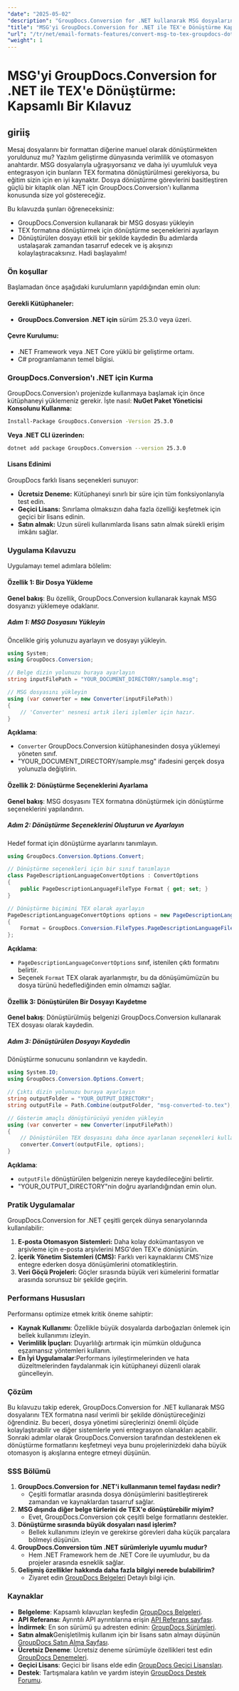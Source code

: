 ```yaml
---
"date": "2025-05-02"
"description": "GroupDocs.Conversion for .NET kullanarak MSG dosyalarını TEX formatına nasıl verimli bir şekilde dönüştüreceğinizi öğrenin. Bu kılavuz adım adım talimatlar ve en iyi uygulamaları sağlar."
"title": "MSG'yi GroupDocs.Conversion for .NET ile TEX'e Dönüştürme Kapsamlı Bir Kılavuz"
"url": "/tr/net/email-formats-features/convert-msg-to-tex-groupdocs-dotnet/"
"weight": 1
---
```


# MSG'yi GroupDocs.Conversion for .NET ile TEX'e Dönüştürme: Kapsamlı Bir Kılavuz
## giriiş
Mesaj dosyalarını bir formattan diğerine manuel olarak dönüştürmekten yoruldunuz mu? Yazılım geliştirme dünyasında verimlilik ve otomasyon anahtardır. MSG dosyalarıyla uğraşıyorsanız ve daha iyi uyumluluk veya entegrasyon için bunların TEX formatına dönüştürülmesi gerekiyorsa, bu eğitim sizin için en iyi kaynaktır. Dosya dönüştürme görevlerini basitleştiren güçlü bir kitaplık olan .NET için GroupDocs.Conversion'ı kullanma konusunda size yol göstereceğiz.

Bu kılavuzda şunları öğreneceksiniz:
- GroupDocs.Conversion kullanarak bir MSG dosyası yükleyin
- TEX formatına dönüştürmek için dönüştürme seçeneklerini ayarlayın
- Dönüştürülen dosyayı etkili bir şekilde kaydedin
Bu adımlarda ustalaşarak zamandan tasarruf edecek ve iş akışınızı kolaylaştıracaksınız. Hadi başlayalım!
### Ön koşullar
Başlamadan önce aşağıdaki kurulumların yapıldığından emin olun:
#### Gerekli Kütüphaneler:
- **GroupDocs.Conversion .NET için** sürüm 25.3.0 veya üzeri.
#### Çevre Kurulumu:
- .NET Framework veya .NET Core yüklü bir geliştirme ortamı.
- C# programlamanın temel bilgisi.
### GroupDocs.Conversion'ı .NET için Kurma
GroupDocs.Conversion'ı projenizde kullanmaya başlamak için önce kütüphaneyi yüklemeniz gerekir. İşte nasıl:
**NuGet Paket Yöneticisi Konsolunu Kullanma:**
```bash
Install-Package GroupDocs.Conversion -Version 25.3.0
```
**Veya .NET CLI üzerinden:**
```bash
dotnet add package GroupDocs.Conversion --version 25.3.0
```
#### Lisans Edinimi
GroupDocs farklı lisans seçenekleri sunuyor:
- **Ücretsiz Deneme:** Kütüphaneyi sınırlı bir süre için tüm fonksiyonlarıyla test edin.
- **Geçici Lisans:** Sınırlama olmaksızın daha fazla özelliği keşfetmek için geçici bir lisans edinin.
- **Satın almak:** Uzun süreli kullanımlarda lisans satın almak sürekli erişim imkânı sağlar.
### Uygulama Kılavuzu
Uygulamayı temel adımlara bölelim:
#### Özellik 1: Bir Dosya Yükleme
**Genel bakış**: Bu özellik, GroupDocs.Conversion kullanarak kaynak MSG dosyanızı yüklemeye odaklanır.
##### Adım 1: MSG Dosyasını Yükleyin
Öncelikle giriş yolunuzu ayarlayın ve dosyayı yükleyin.
```csharp
using System;
using GroupDocs.Conversion;

// Belge dizin yolunuzu buraya ayarlayın
string inputFilePath = "YOUR_DOCUMENT_DIRECTORY/sample.msg";

// MSG dosyasını yükleyin
using (var converter = new Converter(inputFilePath))
{
    // 'Converter' nesnesi artık ileri işlemler için hazır.
}
```
**Açıklama**: 
- `Converter` GroupDocs.Conversion kütüphanesinden dosya yüklemeyi yöneten sınıf. 
- "YOUR_DOCUMENT_DIRECTORY/sample.msg" ifadesini gerçek dosya yolunuzla değiştirin.
#### Özellik 2: Dönüştürme Seçeneklerini Ayarlama
**Genel bakış**: MSG dosyasını TEX formatına dönüştürmek için dönüştürme seçeneklerini yapılandırın.
##### Adım 2: Dönüştürme Seçeneklerini Oluşturun ve Ayarlayın
Hedef format için dönüştürme ayarlarını tanımlayın.
```csharp
using GroupDocs.Conversion.Options.Convert;

// Dönüştürme seçenekleri için bir sınıf tanımlayın
class PageDescriptionLanguageConvertOptions : ConvertOptions
{
    public PageDescriptionLanguageFileType Format { get; set; }
}

// Dönüştürme biçimini TEX olarak ayarlayın
PageDescriptionLanguageConvertOptions options = new PageDescriptionLanguageConvertOptions()
{
    Format = GroupDocs.Conversion.FileTypes.PageDescriptionLanguageFileType.Tex
};
```
**Açıklama**: 
- `PageDescriptionLanguageConvertOptions` sınıf, istenilen çıktı formatını belirtir.
- Seçenek `Format` TEX olarak ayarlanmıştır, bu da dönüşümümüzün bu dosya türünü hedeflediğinden emin olmamızı sağlar.
#### Özellik 3: Dönüştürülen Bir Dosyayı Kaydetme
**Genel bakış**: Dönüştürülmüş belgenizi GroupDocs.Conversion kullanarak TEX dosyası olarak kaydedin.
##### Adım 3: Dönüştürülen Dosyayı Kaydedin
Dönüştürme sonucunu sonlandırın ve kaydedin.
```csharp
using System.IO;
using GroupDocs.Conversion.Options.Convert;

// Çıktı dizin yolunuzu buraya ayarlayın
string outputFolder = "YOUR_OUTPUT_DIRECTORY";
string outputFile = Path.Combine(outputFolder, "msg-converted-to.tex");

// Gösterim amaçlı dönüştürücüyü yeniden yükleyin
using (var converter = new Converter(inputFilePath))
{
    // Dönüştürülen TEX dosyasını daha önce ayarlanan seçenekleri kullanarak kaydedin
    converter.Convert(outputFile, options);
}
```
**Açıklama**: 
- `outputFile` dönüştürülen belgenizin nereye kaydedileceğini belirtir.
- "YOUR_OUTPUT_DIRECTORY"nin doğru ayarlandığından emin olun.
### Pratik Uygulamalar
GroupDocs.Conversion for .NET çeşitli gerçek dünya senaryolarında kullanılabilir:
1. **E-posta Otomasyon Sistemleri:** Daha kolay dokümantasyon ve arşivleme için e-posta arşivlerini MSG'den TEX'e dönüştürün.
2. **İçerik Yönetim Sistemleri (CMS):** Farklı veri kaynaklarını CMS'nize entegre ederken dosya dönüşümlerini otomatikleştirin.
3. **Veri Göçü Projeleri:** Göçler sırasında büyük veri kümelerini formatlar arasında sorunsuz bir şekilde geçirin.
### Performans Hususları
Performansı optimize etmek kritik öneme sahiptir:
- **Kaynak Kullanımı**: Özellikle büyük dosyalarda darboğazları önlemek için bellek kullanımını izleyin.
- **Verimlilik İpuçları**: Duyarlılığı artırmak için mümkün olduğunca eşzamansız yöntemleri kullanın.
- **En İyi Uygulamalar**:Performans iyileştirmelerinden ve hata düzeltmelerinden faydalanmak için kütüphaneyi düzenli olarak güncelleyin.
### Çözüm
Bu kılavuzu takip ederek, GroupDocs.Conversion for .NET kullanarak MSG dosyalarını TEX formatına nasıl verimli bir şekilde dönüştüreceğinizi öğrendiniz. Bu beceri, dosya yönetimi süreçlerinizi önemli ölçüde kolaylaştırabilir ve diğer sistemlerle yeni entegrasyon olanakları açabilir.
Sonraki adımlar olarak GroupDocs.Conversion tarafından desteklenen ek dönüştürme formatlarını keşfetmeyi veya bunu projelerinizdeki daha büyük otomasyon iş akışlarına entegre etmeyi düşünün.
### SSS Bölümü
1. **GroupDocs.Conversion for .NET'i kullanmanın temel faydası nedir?**
   - Çeşitli formatlar arasında dosya dönüşümlerini basitleştirerek zamandan ve kaynaklardan tasarruf sağlar.
2. **MSG dışında diğer belge türlerini de TEX'e dönüştürebilir miyim?**
   - Evet, GroupDocs.Conversion çok çeşitli belge formatlarını destekler.
3. **Dönüştürme sırasında büyük dosyaları nasıl işlerim?**
   - Bellek kullanımını izleyin ve gerekirse görevleri daha küçük parçalara bölmeyi düşünün.
4. **GroupDocs.Conversion tüm .NET sürümleriyle uyumlu mudur?**
   - Hem .NET Framework hem de .NET Core ile uyumludur, bu da projeler arasında esneklik sağlar.
5. **Gelişmiş özellikler hakkında daha fazla bilgiyi nerede bulabilirim?**
   - Ziyaret edin [GroupDocs Belgeleri](https://docs.groupdocs.com/conversion/net/) Detaylı bilgi için.
### Kaynaklar
- **Belgeleme**: Kapsamlı kılavuzları keşfedin [GroupDocs Belgeleri](https://docs.groupdocs.com/conversion/net/).
- **API Referansı**: Ayrıntılı API ayrıntılarına erişin [API Referans sayfası](https://reference.groupdocs.com/conversion/net/).
- **İndirmek**: En son sürümü şu adresten edinin: [GroupDocs Sürümleri](https://releases.groupdocs.com/conversion/net/).
- **Satın almak**Genişletilmiş kullanım için bir lisans satın almayı düşünün [GroupDocs Satın Alma Sayfası](https://purchase.groupdocs.com/buy).
- **Ücretsiz Deneme**: Ücretsiz deneme sürümüyle özellikleri test edin [GroupDocs Denemeleri](https://releases.groupdocs.com/conversion/net/).
- **Geçici Lisans**: Geçici bir lisans elde edin [GroupDocs Geçici Lisansları](https://purchase.groupdocs.com/temporary-license/).
- **Destek**: Tartışmalara katılın ve yardım isteyin [GroupDocs Destek Forumu](https://forum.groupdocs.com/c/conversion/10).